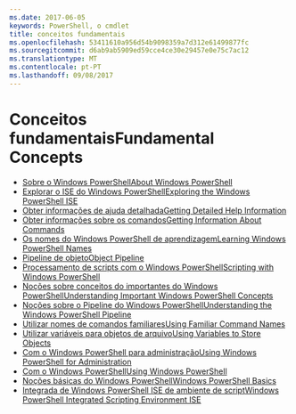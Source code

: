 ```yaml
---
ms.date: 2017-06-05
keywords: PowerShell, o cmdlet
title: conceitos fundamentais
ms.openlocfilehash: 53411610a956d54b9098359a7d312e61499877fc
ms.sourcegitcommit: d6ab9ab5909ed59cce4ce30e29457e0e75c7ac12
ms.translationtype: MT
ms.contentlocale: pt-PT
ms.lasthandoff: 09/08/2017
---
```

# <a name="fundamental-concepts"></a><span data-ttu-id="3e448-103">Conceitos fundamentais</span><span class="sxs-lookup"><span data-stu-id="3e448-103">Fundamental Concepts</span></span>

- [<span data-ttu-id="3e448-104">Sobre o Windows PowerShell</span><span class="sxs-lookup"><span data-stu-id="3e448-104">About Windows PowerShell</span></span>](fundamental/About-Windows-PowerShell.md)
- [<span data-ttu-id="3e448-105">Explorar o ISE do Windows PowerShell</span><span class="sxs-lookup"><span data-stu-id="3e448-105">Exploring the Windows PowerShell ISE</span></span>](fundamental/Exploring-the-Windows-PowerShell-ISE.md)
- [<span data-ttu-id="3e448-106">Obter informações de ajuda detalhada</span><span class="sxs-lookup"><span data-stu-id="3e448-106">Getting Detailed Help Information</span></span>](fundamental/Getting-Detailed-Help-Information.md)
- [<span data-ttu-id="3e448-107">Obter informações sobre os comandos</span><span class="sxs-lookup"><span data-stu-id="3e448-107">Getting Information About Commands</span></span>](fundamental/Getting-Information-About-Commands.md)
- [<span data-ttu-id="3e448-108">Os nomes do Windows PowerShell de aprendizagem</span><span class="sxs-lookup"><span data-stu-id="3e448-108">Learning Windows PowerShell Names</span></span>](fundamental/Learning-Windows-PowerShell-Names.md)
- [<span data-ttu-id="3e448-109">Pipeline de objeto</span><span class="sxs-lookup"><span data-stu-id="3e448-109">Object Pipeline</span></span>](fundamental/Object-Pipeline.md)
- [<span data-ttu-id="3e448-110">Processamento de scripts com o Windows PowerShell</span><span class="sxs-lookup"><span data-stu-id="3e448-110">Scripting with Windows PowerShell</span></span>](fundamental/Scripting-with-Windows-PowerShell.md)
- [<span data-ttu-id="3e448-111">Noções sobre conceitos do importantes do Windows PowerShell</span><span class="sxs-lookup"><span data-stu-id="3e448-111">Understanding Important Windows PowerShell Concepts</span></span>](fundamental/Understanding-Important-Windows-PowerShell-Concepts.md)
- [<span data-ttu-id="3e448-112">Noções sobre o Pipeline do Windows PowerShell</span><span class="sxs-lookup"><span data-stu-id="3e448-112">Understanding the Windows PowerShell Pipeline</span></span>](fundamental/Understanding-the-Windows-PowerShell-Pipeline.md)
- [<span data-ttu-id="3e448-113">Utilizar nomes de comandos familiares</span><span class="sxs-lookup"><span data-stu-id="3e448-113">Using Familiar Command Names</span></span>](fundamental/Using-Familiar-Command-Names.md)
- [<span data-ttu-id="3e448-114">Utilizar variáveis para objetos de arquivo</span><span class="sxs-lookup"><span data-stu-id="3e448-114">Using Variables to Store Objects</span></span>](fundamental/Using-Variables-to-Store-Objects.md)
- [<span data-ttu-id="3e448-115">Com o Windows PowerShell para administração</span><span class="sxs-lookup"><span data-stu-id="3e448-115">Using Windows PowerShell for Administration</span></span>](fundamental/Using-Windows-PowerShell-for-Administration.md)
- [<span data-ttu-id="3e448-116">Com o Windows PowerShell</span><span class="sxs-lookup"><span data-stu-id="3e448-116">Using Windows PowerShell</span></span>](fundamental/Using-Windows-PowerShell.md)
- [<span data-ttu-id="3e448-117">Noções básicas do Windows PowerShell</span><span class="sxs-lookup"><span data-stu-id="3e448-117">Windows PowerShell Basics</span></span>](fundamental/Windows-PowerShell-Basics.md)
- [<span data-ttu-id="3e448-118">Integrada de Windows PowerShell ISE de ambiente de script</span><span class="sxs-lookup"><span data-stu-id="3e448-118">Windows PowerShell Integrated Scripting Environment  ISE </span></span>](fundamental/Windows-PowerShell-Integrated-Scripting-Environment--ISE-.md)


